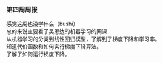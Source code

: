 ### 第四周周报  
~~感觉这周也没学什么~~（bushi）  
总的来说主要看了吴恩达的机器学习的网课  
从机器学习的分类到线性回归模型，了解到了梯度下降和学习率。  
知道代价函数和如何实行梯度下降算法。  
了解了如何运行梯度下降。  

